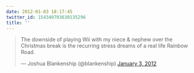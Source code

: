 ```yaml
---
date: 2012-01-03 18:17:45
twitter_id: 154340703630135296
title: ''
---
```


<blockquote class="twitter-tweet"><p lang="en" dir="ltr">The downside of playing Wii with my niece &amp; nephew over the Christmas break is the recurring stress dreams of a real life Rainbow Road.</p>&mdash; Joshua Blankenship (@blankenship) <a href="https://twitter.com/blankenship/status/154281346200649728?ref_src=twsrc%5Etfw">January 3, 2012</a></blockquote>
<script async src="https://platform.twitter.com/widgets.js" charset="utf-8"></script>
